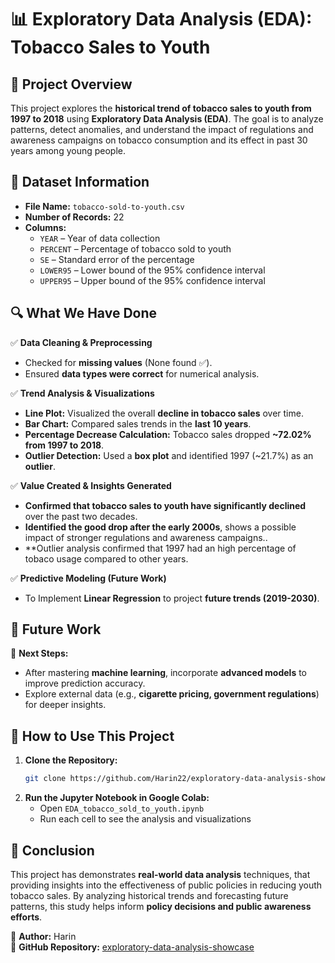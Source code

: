 # 📊 Exploratory Data Analysis (EDA): Tobacco Sales to Youth

## 📌 Project Overview

This project explores the **historical trend of tobacco sales to youth from 1997 to 2018** using **Exploratory Data Analysis (EDA)**. The goal is to analyze patterns, detect anomalies, and understand the impact of regulations and awareness campaigns on tobacco consumption and its effect in past 30 years among young people.

## 📂 Dataset Information

- **File Name:** `tobacco-sold-to-youth.csv`
- **Number of Records:** 22
- **Columns:**
  - `YEAR` – Year of data collection
  - `PERCENT` – Percentage of tobacco sold to youth
  - `SE` – Standard error of the percentage
  - `LOWER95` – Lower bound of the 95% confidence interval
  - `UPPER95` – Upper bound of the 95% confidence interval

## 🔍 What We Have Done

✅ **Data Cleaning & Preprocessing**

- Checked for **missing values** (None found ✅).
- Ensured **data types were correct** for numerical analysis.

✅ **Trend Analysis & Visualizations**

- **Line Plot:** Visualized the overall **decline in tobacco sales** over time.
- **Bar Chart:** Compared sales trends in the **last 10 years**.
- **Percentage Decrease Calculation:** Tobacco sales dropped **\~72.02% from 1997 to 2018**.
- **Outlier Detection:** Used a **box plot** and identified 1997 (\~21.7%) as an **outlier**.

✅ **Value Created & Insights Generated**

- **Confirmed that tobacco sales to youth have significantly declined** over the past two decades.
- **Identified the good drop after the early 2000s**, shows a possible impact of stronger regulations and awareness campaigns..
- \*\*Outlier analysis confirmed that 1997 had an high percentage of tobaco usage compared to other years.

✅ **Predictive Modeling (Future Work)**

- To Implement **Linear Regression** to project **future trends (2019-2030)**.



## 🚀 Future Work

🔹 **Next Steps:**

- After mastering **machine learning**, incorporate **advanced models** to improve prediction accuracy.
- Explore external data (e.g., **cigarette pricing, government regulations**) for deeper insights.

## 📌 How to Use This Project

1. **Clone the Repository:**
   ```bash
   git clone https://github.com/Harin22/exploratory-data-analysis-showcase.git
   ```
2. **Run the Jupyter Notebook in Google Colab:**
   - Open `EDA_tobacco_sold_to_youth.ipynb`
   - Run each cell to see the analysis and visualizations

## 🎯 Conclusion

This project has demonstrates **real-world data analysis** techniques, that providing insights into the effectiveness of public policies in reducing youth tobacco sales. By analyzing historical trends and forecasting future patterns, this study helps inform **policy decisions and public awareness efforts**.



📌 **Author:** Harin\
📌 **GitHub Repository:** [exploratory-data-analysis-showcase](https://github.com/Harin22/exploratory-data-analysis-showcase)

